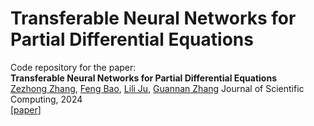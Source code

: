 # Transferable Neural Networks for Partial Differential Equations
Code repository for the paper:  
**Transferable Neural Networks for Partial Differential Equations** <br>
[Zezhong Zhang](https://www.ornl.gov/staff-profile/zezhong-zhang), [Feng Bao](https://www.math.fsu.edu/~bao/), [Lili Ju](https://people.math.sc.edu/ju), [Guannan Zhang](https://sites.google.com/view/guannan-zhang) 
Journal of Scientific Computing, 2024 <br>
[[paper](https://link.springer.com/article/10.1007/s10915-024-02463-y)]

